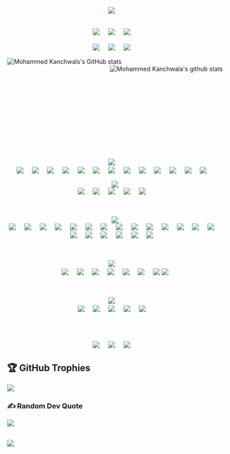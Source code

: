 <p align="center">
  <a target="_blank"href="https://github.com/mohammed-kanchwala"><img src="https://img.shields.io/badge/Mohammed %20Kanchwala-Welcomes%20You-007afb?style=for-the-badge&logo=hackaday" /></a>&nbsp;&nbsp;&nbsp;&nbsp;
  <br /> <br />
</p>
<p align="center">
  <a target="_blank"href="https://www.linkedin.com/in/mohammed-kanchwala-94256399/"><img src="https://img.shields.io/badge/linkedin-%230077B5.svg?&style=for-the-badge&logo=linkedin&logoColor=white" /></a>&nbsp;&nbsp;&nbsp;&nbsp;
  <a target="_blank"href="https://linktr.ee/mohammed.kanchwala"><img src="https://img.shields.io/badge/website-000000?style=for-the-badge&logo=About.me&logoColor=white&url=https://linktr.ee/mohammed.kanchwala" /></a>&nbsp;&nbsp;&nbsp;&nbsp;
  <a target="_blank"href="mailto:mohammed.kanchwala@outlook.com?subject=Hello%20Mohammed,%20From%20Github"><img src="https://img.shields.io/badge/Microsoft_Outlook-0078D4?style=for-the-badge&logo=microsoft-outlook&logoColor=white" /></a>&nbsp;&nbsp;&nbsp;&nbsp;
  <br/><br/>
    <a target="_blank"href="https://twitter.com/mohammedskanch"><img src="https://img.shields.io/twitter/url?style=for-the-badge&logo=twitter&url=https%3A%2F%2Ftwitter.com%2Fmohammedskanch" /></a>&nbsp;&nbsp;&nbsp;&nbsp;
   <a target="_blank"href="https://www.hackerrank.com/mohammed_kanchw1/"><img src="https://img.shields.io/badge/Hackerrank-green?style=for-the-badge&logo=hackerrank&logoColor=white" /></a>&nbsp;&nbsp;&nbsp;&nbsp;
   <a target="_blank"href="https://leetcode.com/mohammed-kanchwala/"> <img src="https://img.shields.io/badge/Leetcode-orange?style=for-the-badge&logo=Leetcode&logoColor=white" /></a>&nbsp;&nbsp;&nbsp;&nbsp;
</p>
<p>
   <img align="left" src="https://github-readme-stats.vercel.app/api?username=mohammed-kanchwala&theme=gruvbox&show_icons=true&count_private=true&title_color=fff&icon_color=79ff97&text_color=9f9f9f&bg_color=151515&line_height=33&hide_rank=true" alt="Mohammed Kanchwals's GitHub stats"/>
  
   <img align="right" src="https://github-readme-stats.vercel.app/api/top-langs/?username=mohammed-kanchwala&hide=html&show_icons=true&theme=gruvbox&title_color=fff&icon_color=79ff97&text_color=9f9f9f&bg_color=151515" alt="Mohammed Kanchwala's github stats"/>
</p>
<br /> <br /> <br /> <br /> <br /> <br /> <br /> <br /> <br /> <br /> <br /> <br /> <br />

<p align="center">
  <img src="https://img.shields.io/badge/-Languages-blue?style=for-the-badge&logo=shikimori" />&nbsp;&nbsp;&nbsp;&nbsp;
  <br/>
	<img src="https://img.shields.io/badge/java-%23ED8B00.svg?style=for-the-badge&logo=openjdk&logoColor=white" />&nbsp;&nbsp;&nbsp;&nbsp;
  <img src="https://img.shields.io/badge/-SQL-informational?style=for-the-badge&logo=mysql&logoColor=ff0000" />&nbsp;&nbsp;&nbsp;&nbsp;
  <img src="https://img.shields.io/badge/json-5E5C5C?style=for-the-badge&logo=json&logoColor=white" />&nbsp;&nbsp;&nbsp;&nbsp;
  <img src="https://img.shields.io/badge/javascript-%23323330.svg?style=for-the-badge&logo=javascript&logoColor=%23F7DF1E" />&nbsp;&nbsp;&nbsp;&nbsp;
 	<img src="https://img.shields.io/badge/typescript-%23007ACC.svg?style=for-the-badge&logo=typescript&logoColor=white" />&nbsp;&nbsp;&nbsp;&nbsp;
	<img src="https://img.shields.io/badge/-GraphQL-E10098?style=for-the-badge&logo=graphql&logoColor=white" />&nbsp;&nbsp;&nbsp;&nbsp;
 	<img src="https://img.shields.io/badge/html5-%23E34F26.svg?style=for-the-badge&logo=html5&logoColor=white" />&nbsp;&nbsp;&nbsp;&nbsp;
	<img src="https://img.shields.io/badge/yaml-%23ffffff.svg?style=for-the-badge&logo=yaml&logoColor=151515" />&nbsp;&nbsp;&nbsp;&nbsp;
 	<img src="https://img.shields.io/badge/markdown-%23000000.svg?style=for-the-badge&logo=markdown&logoColor=white" />&nbsp;&nbsp;&nbsp;&nbsp;
 	<img src="https://img.shields.io/badge/angular-%23DD0031.svg?style=for-the-badge&logo=angular&logoColor=white" />&nbsp;&nbsp;&nbsp;&nbsp;
 	<img src="https://img.shields.io/badge/Next-black?style=for-the-badge&logo=next.js&logoColor=white" />&nbsp;&nbsp;&nbsp;&nbsp;
 	<img src="https://img.shields.io/badge/react-%2320232a.svg?style=for-the-badge&logo=react&logoColor=%2361DAFB" />&nbsp;&nbsp;&nbsp;&nbsp;
 	<img src="https://img.shields.io/badge/tailwindcss-%2338B2AC.svg?style=for-the-badge&logo=tailwind-css&logoColor=white" />&nbsp;&nbsp;&nbsp;&nbsp;

	
</p>
<p align="center"> 
  <img src="https://img.shields.io/badge/-Frameworks-green?style=for-the-badge&logo=shikimori" />
  <br/>
  <img src="https://img.shields.io/badge/spring-%236DB33F.svg?style=for-the-badge&logo=spring&logoColor=white" />&nbsp;&nbsp;&nbsp;&nbsp;
  <img src="https://img.shields.io/badge/Spring_Security-6DB33F?style=for-the-badge&logo=Spring-Security&logoColor=white" />&nbsp;&nbsp;&nbsp;&nbsp;
  <img src="https://img.shields.io/badge/Hibernate-59666C?style=for-the-badge&logo=Hibernate&logoColor=white" />&nbsp;&nbsp;&nbsp;&nbsp;
  <img src="https://img.shields.io/badge/Apache_Kafka-231F20?style=for-the-badge&logo=apache-kafka&logoColor=white" />&nbsp;&nbsp;&nbsp;&nbsp;
  <img src="https://img.shields.io/badge/Amazon_AWS-FF9900?style=for-the-badge&logo=amazonaws&logoColor=white" />&nbsp;&nbsp;&nbsp;&nbsp;
<br/><br/><br/>
</p>
<p align="center"> 
  <img src="https://img.shields.io/badge/-Tools-blue?style=for-the-badge&logo=shikimori" />
  <br/>
  <img src="https://img.shields.io/badge/apache_maven-C71A36?style=for-the-badge&logo=apachemaven&logoColor=white" />&nbsp;&nbsp;&nbsp;&nbsp;
  <img src="https://img.shields.io/badge/gradle-02303A?style=for-the-badge&logo=gradle&logoColor=white" />&nbsp;&nbsp;&nbsp;&nbsp;
  <img src="https://img.shields.io/badge/Sonar%20cloud-F3702A?style=for-the-badge&logo=sonarcloud&logoColor=white" />&nbsp;&nbsp;&nbsp;&nbsp;
  <img src="https://img.shields.io/badge/Jira-0052CC?style=for-the-badge&logo=Jira&logoColor=white" />&nbsp;&nbsp;&nbsp;&nbsp;
  <img src="https://img.shields.io/badge/Elastic_Search-005571?style=for-the-badge&logo=elasticsearch&logoColor=white" />&nbsp;&nbsp;&nbsp;&nbsp;
  <img src="https://img.shields.io/badge/Kibana-005571?style=for-the-badge&logo=Kibana&logoColor=white" />&nbsp;&nbsp;&nbsp;&nbsp;
	<img src="https://img.shields.io/badge/vercel-%23000000.svg?style=for-the-badge&logo=vercel&logoColor=white" />&nbsp;&nbsp;&nbsp;&nbsp;
	<img src="https://img.shields.io/badge/jenkins-%232C5263.svg?style=for-the-badge&logo=jenkins&logoColor=white" />&nbsp;&nbsp;&nbsp;&nbsp;
	<img src="https://img.shields.io/badge/Canva-%2300C4CC.svg?style=for-the-badge&logo=Canva&logoColor=white" />&nbsp;&nbsp;&nbsp;&nbsp;
	<img src="https://img.shields.io/badge/Framer-black?style=for-the-badge&logo=framer&logoColor=blue" />&nbsp;&nbsp;&nbsp;&nbsp;
	<img src="https://img.shields.io/badge/figma-%23F24E1E.svg?style=for-the-badge&logo=figma&logoColor=white" />&nbsp;&nbsp;&nbsp;&nbsp;
	<img src="https://img.shields.io/badge/bitbucket-%230047B3.svg?style=for-the-badge&logo=bitbucket&logoColor=white" />&nbsp;&nbsp;&nbsp;&nbsp;
	<img src="https://img.shields.io/badge/docker-%230db7ed.svg?style=for-the-badge&logo=docker&logoColor=white" />&nbsp;&nbsp;&nbsp;&nbsp;
	<img src="https://img.shields.io/badge/grafana-%23F46800.svg?style=for-the-badge&logo=grafana&logoColor=white" />&nbsp;&nbsp;&nbsp;&nbsp;
	<img src="https://img.shields.io/badge/jira-%230A0FFF.svg?style=for-the-badge&logo=jira&logoColor=white" />&nbsp;&nbsp;&nbsp;&nbsp;
	<img src="https://img.shields.io/badge/kubernetes-%23326ce5.svg?style=for-the-badge&logo=kubernetes&logoColor=white" />&nbsp;&nbsp;&nbsp;&nbsp;
	<img src="https://img.shields.io/badge/Postman-FF6C37?style=for-the-badge&logo=postman&logoColor=white" />&nbsp;&nbsp;&nbsp;&nbsp;
	<img src="https://img.shields.io/badge/-Swagger-%23Clojure?style=for-the-badge&logo=swagger&logoColor=white" />&nbsp;&nbsp;&nbsp;&nbsp;
	<img src="https://img.shields.io/badge/terraform-%235835CC.svg?style=for-the-badge&logo=terraform&logoColor=white" />&nbsp;&nbsp;&nbsp;&nbsp;
	<img src="https://img.shields.io/badge/Trello-%23026AA7.svg?style=for-the-badge&logo=Trello&logoColor=white" />&nbsp;&nbsp;&nbsp;&nbsp;
  <br/> <br/> <br/>
</p>
<p align="center"> 
  <img src="https://img.shields.io/badge/-Database-green?style=for-the-badge&logo=shikimori" />&nbsp;&nbsp;&nbsp;&nbsp;
  <br/>
  <img src="https://img.shields.io/badge/Microsoft%20SQL%20Server-CC2927?style=for-the-badge&logo=microsoft%20sql%20server&logoColor=white" />&nbsp;&nbsp;&nbsp;&nbsp;
  <img src="https://img.shields.io/badge/MySQL-005C84?style=for-the-badge&logo=mysql&logoColor=white" />&nbsp;&nbsp;&nbsp;&nbsp;
  <img src="https://img.shields.io/badge/PostgreSQL-316192?style=for-the-badge&logo=postgresql&logoColor=white" />&nbsp;&nbsp;&nbsp;&nbsp;
  <img src="https://img.shields.io/badge/redis-CC0000.svg?&style=for-the-badge&logo=redis&logoColor=white" />&nbsp;&nbsp;&nbsp;&nbsp;
  <img src="https://img.shields.io/badge/Cassandra-1287B1?style=for-the-badge&logo=apache%20cassandra&logoColor=white" />&nbsp;&nbsp;&nbsp;&nbsp;
  <img src="https://img.shields.io/badge/MongoDB-4EA94B?style=for-the-badge&logo=mongodb&logoColor=white" />&nbsp;&nbsp;&nbsp;&nbsp;
	<img src="https://img.shields.io/badge/Apache%20Kafka-000?style=for-the-badge&logo=apachekafka" />
	<img src="https://img.shields.io/badge/Supabase-3ECF8E?style=for-the-badge&logo=supabase&logoColor=white" />
	<br /> <br /> <br />
</p>
<p align="center"> 
  <img src="https://img.shields.io/badge/-IDE-blue?style=for-the-badge&logo=shikimori" />&nbsp;&nbsp;&nbsp;&nbsp;
  <br />
<img src="https://img.shields.io/badge/Eclipse-2C2255?style=for-the-badge&logo=eclipse&logoColor=white" />&nbsp;&nbsp;&nbsp;&nbsp;
<img src="https://img.shields.io/badge/IntelliJ_IDEA-000000.svg?style=for-the-badge&logo=intellij-idea&logoColor=white" />&nbsp;&nbsp;&nbsp;&nbsp;
<img src="https://img.shields.io/badge/Notepad++-90E59A.svg?style=for-the-badge&logo=notepad%2B%2B&logoColor=black" />&nbsp;&nbsp;&nbsp;&nbsp;
<img src="https://img.shields.io/badge/sublime_text-%23575757.svg?&style=for-the-badge&logo=sublime-text&logoColor=important" />&nbsp;&nbsp;&nbsp;&nbsp;
<img src="https://img.shields.io/badge/Visual_Studio_Code-0078D4?style=for-the-badge&logo=visual%20studio%20code&logoColor=white" />&nbsp;&nbsp;&nbsp;&nbsp;
  <br/><br/><br/>
</p>

<p align="center"> 
  <br />
  <img src="https://img.shields.io/badge/-DSA-black?style=for-the-badge&logo=ds-automobiles&logoColor=007afb" />&nbsp;&nbsp;&nbsp;&nbsp;
   <img src="https://img.shields.io/badge/-Machine learning-black?style=for-the-badge" />&nbsp;&nbsp;&nbsp;&nbsp;
   <img src="https://img.shields.io/badge/-Web Development-black?style=for-the-badge" />&nbsp;&nbsp;&nbsp;&nbsp;
  <br />

## 🏆 GitHub Trophies
![](https://github-profile-trophy.vercel.app/?username=mohammed-kanchwala&theme=gruvbox&no-frame=false&no-bg=true&margin-w=4)

### ✍️ Random Dev Quote
![](https://quotes-github-readme.vercel.app/api?type=horizontal&theme=gruvbox)

<br />

<img src="https://visitor-badge.laobi.icu/badge?page_id=mohammed-kanchwala.mohammed-kanchwala" />
</p>

